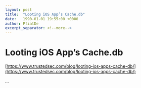 ```yaml
---
layout: post
title:  "Looting iOS App’s Cache.db"
date:   1990-01-01 19:55:00 +0000
author: PfiatDe
excerpt_separator: <!--more-->
---
```


# Looting iOS App’s Cache.db

[https://www.trustedsec.com/blog/looting-ios-apps-cache-db/](https://www.trustedsec.com/blog/looting-ios-apps-cache-db/)

...
<!--more-->
